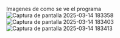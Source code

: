 Imagenes de como se ve el programa
![Captura de pantalla 2025-03-14 183358](https://github.com/user-attachments/assets/27d7247e-ca28-40ea-bc42-b1b97fce60c4)
![Captura de pantalla 2025-03-14 183403](https://github.com/user-attachments/assets/306707b4-5f3b-4962-8170-ac38acf358e2)
![Captura de pantalla 2025-03-14 183413](https://github.com/user-attachments/assets/3f8133c5-16c5-4bbc-b739-c529ce56a720)


